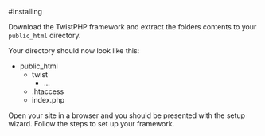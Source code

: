 #Installing

Download the TwistPHP framework and extract the folders contents to your `public_html` directory.

Your directory should now look like this:

* public_html
    * twist
        * ...
    * .htaccess
    * index.php

Open your site in a browser and you should be presented with the setup wizard. Follow the steps to set up your framework.